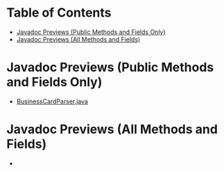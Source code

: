 # Table of Contents
- [Javadoc Previews (Public Methods and Fields Only)](#Preview)
- [Javadoc Previews (All Methods and Fields)](#PreviewPrivate)
  
# Javadoc Previews (Public Methods and Fields Only)
- [BusinessCardParser.java](https://htmlpreview.github.io/?https://github.com/bersonconnor/BusinessCard/blob/master/doc/javadoc/BusinessCardParser.html)

# Javadoc Previews (All Methods and Fields)
- 
